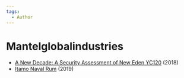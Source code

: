 ```yaml
---
tags:
  - Author
---
```


# Mantelglobalindustries

- [A New Decade: A Security Assessment of New Eden YC120](./anewdecadeasecurityassessmentofnewedenyc120.md) (2018)
- [Itamo Naval Rum](./itamonavalrum.md) (2019)
